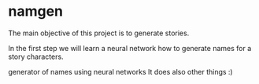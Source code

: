 # namgen
The main objective of this project is to generate stories.

In the first step we will learn a neural network how to generate names for a story characters.

generator of names using neural networks
It does also other things :)
